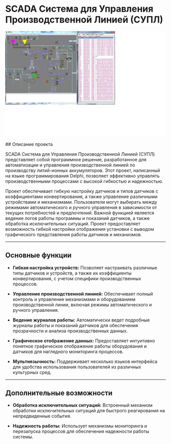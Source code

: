# SCADA Система для Управления Производственной Линией (СУПЛ)
<p align="center">
 <img width="1200px" src="Img.png" alt="qr"/>
</p>
## Описание проекта

SCADA Система для Управления Производственной Линией (СУПЛ) представляет собой программное решение, разработанное для автоматизации и управления производственной линией по производству литий-ионных аккумуляторов. Этот проект, написанный на языке программирования Delphi, позволяет эффективно управлять производственными процессами с высокой гибкостью и надежностью.

Проект обеспечивает гибкую настройку датчиков и типов датчиков с коэффициентами конвертирования, а также управление различными устройствами и механизмами. Пользователи могут выбирать между режимами автоматического и ручного управления в зависимости от текущих потребностей и предпочтений. Важной функцией является ведение логов работы программы и показаний датчиков, а также обработка исключительных ситуаций. Проект предоставляет возможность гибкой настройки отображения установки с выводом графического представления работы датчиков и механизмов. 

---

## Основные функции

- **Гибкая настройка устройств:** Позволяет настраивать различные типы датчиков и устройств, а также их коэффициенты конвертирования, с учетом специфики производственных процессов.

- **Управление производственной линией:** Обеспечивает полный контроль и управление механизмами и оборудованием производственной линии, включая режимы автоматического и ручного управления.

- **Ведение журналов работы:** Автоматически ведет подробные журналы работы и показаний датчиков для обеспечения прозрачности и анализа производственных данных.

- **Графическое отображение данных:** Предоставляет интуитивно понятное графическое отображение работы оборудования и датчиков для наглядного мониторинга процессов.

- **Мультиязычность:** Поддерживает несколько языков интерфейса для удобства использования пользователей из различных культурных сред.

---

## Дополнительные возможности

- **Обработка исключительных ситуаций:** Встроенный механизм обработки исключительных ситуаций для быстрого реагирования на непредвиденные события.

- **Надежность работы:** Использует механизмы мониторинга и перезапуска процессов для обеспечения надежности работы системы.
